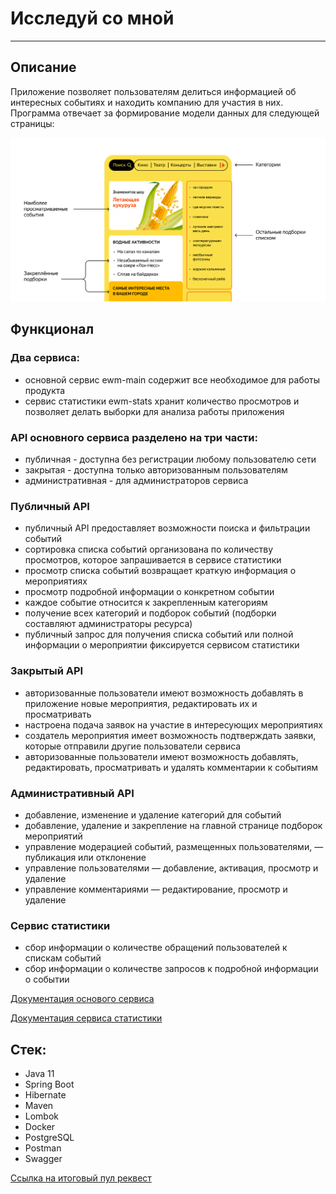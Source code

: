 # Исследуй со мной

---

## Описание 

Приложение позволяет пользователям делиться информацией об интересных событиях и находить компанию для участия в них. 
Программа отвечает за формирование модели данных для следующей страницы:

![img.png](img.png)

## Функционал

### Два сервиса:
- основной сервис ewm-main содержит все необходимое для работы продукта
- сервис статистики ewm-stats хранит количество просмотров и позволяет делать выборки для анализа работы приложения

### API основного сервиса разделено на три части:
- публичная - доступна без регистрации любому пользователю сети
- закрытая - доступна только авторизованным пользователям
- административная - для администраторов сервиса

### Публичный API
- публичный API предоставляет возможности поиска и фильтрации событий
- сортировка списка событий организована по количеству просмотров, которое запрашивается в сервисе статистики
- просмотр списка событий возвращает краткую информация о мероприятиях
- просмотр подробной информации о конкретном событии
- каждое событие относится к закрепленным категориям
- получение всех категорий и подборок событий (подборки составляют администраторы ресурса)
- публичный запрос для получения списка событий или полной информации о мероприятии фиксируется сервисом статистики

### Закрытый API
- авторизованные пользователи имеют возможность добавлять в приложение новые мероприятия, редактировать их 
и просматривать
- настроена подача заявок на участие в интересующих мероприятиях
- создатель мероприятия имеет возможность подтверждать заявки, которые отправили другие пользователи сервиса
- авторизованные пользователи имеют возможность добавлять, редактировать, просматривать и удалять комментарии к событиям

### Административный API
- добавление, изменение и удаление категорий для событий
- добавление, удаление и закрепление на главной странице подборок мероприятий
- управление модерацией событий, размещенных пользователями, — публикация или отклонение
- управление пользователями — добавление, активация, просмотр и удаление
- управление комментариями — редактирование, просмотр и удаление

### Сервис статистики
- сбор информации о количестве обращений пользователей к спискам событий
- сбор информации о количестве запросов к подробной информации о событии

[Документация основого сервиса](https://github.com/heydancer/java-explore-with-me/blob/main/ewm-main-service-spec.json)

[Документация сервиса статистики](https://github.com/heydancer/java-explore-with-me/blob/main/ewm-stats-service-spec.json)


## Стек:
- Java 11
- Spring Boot
- Hibernate
- Maven
- Lombok
- Docker
- PostgreSQL
- Postman
- Swagger

[Ссылка на итоговый пул реквест](https://github.com/heydancer/java-explore-with-me/pull/5)
